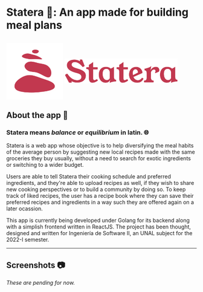 # Statera 🥘: An app made for building meal plans

## <p align="center">

<img src="logo.png" align='center' alt="Statera's logo, consisting of a few wine-colored zen stones representing balance." width="150"/>
<img src="text.png" align='center' alt="Statera's name written in a serif typography." width="300"/>
</p>

## **About the app** 💬

### **Statera means _balance_ or _equilibrium_ in latin.** 🌐

Statera is a web app whose objective is to help diversifying the meal habits of the average person by suggesting new local recipes made with the same groceries they buy usually, without a need to search for exotic ingredients or switching to a wider budget.

Users are able to tell Statera their cooking schedule and preferred ingredients, and they're able to upload recipes as well, if they wish to share new cooking perspectives or to build a community by doing so. To keep track of liked recipes, the user has a recipe book where they can save their preferred recipes and ingredients in a way such they are offered again on a later ocassion.

This app is currently being developed under Golang for its backend along with a simplish frontend written in ReactJS. The project has been thought, designed and written for Ingeniería de Software II, an UNAL subject for the 2022-I semester.

---

## **Screenshots** 📷

_These are pending for now._
